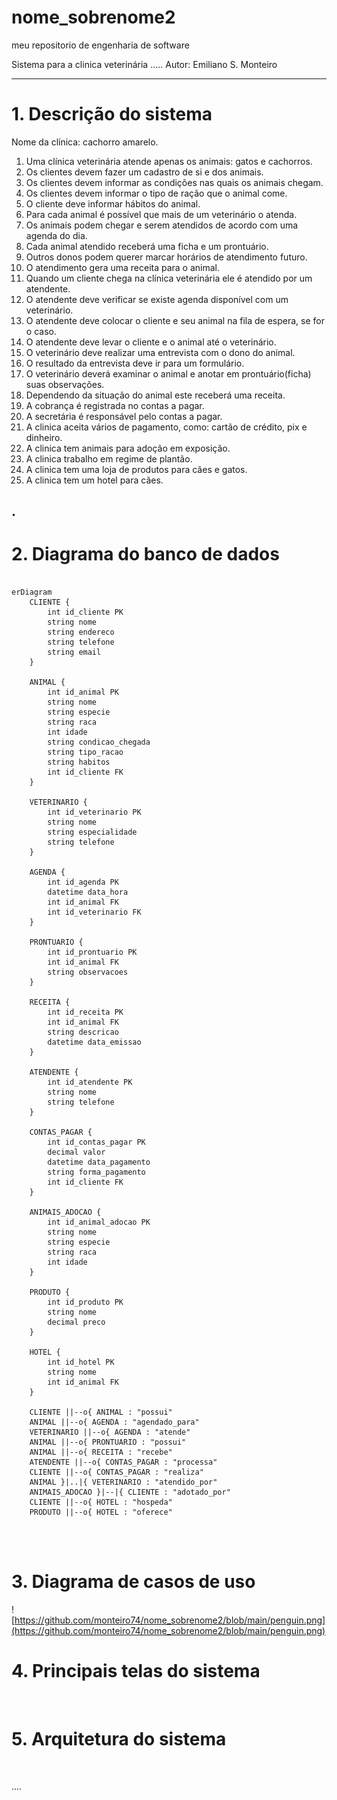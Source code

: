 # nome_sobrenome2
meu repositorio de engenharia de software

Sistema para a clinica veterinária .....
Autor: Emiliano S. Monteiro


---
# 1. Descrição do sistema

Nome da clínica: cachorro amarelo.

1. Uma clínica veterinária atende apenas os animais: gatos e cachorros. 
2. Os clientes devem fazer um cadastro de si e dos animais. 
3. Os clientes devem informar as condições nas quais os animais chegam. 
4. Os clientes devem informar o tipo de ração que o animal come. 
5. O cliente deve informar hábitos do animal. 
6. Para cada animal é possível que mais de um veterinário o atenda. 
7. Os animais podem chegar e serem atendidos de acordo com uma agenda do dia. 
8. Cada animal atendido receberá uma ficha e um prontuário. 
9. Outros donos podem querer marcar horários de atendimento futuro. 
10. O atendimento gera uma receita para o animal. 
11. Quando um cliente chega na clínica veterinária ele é atendido por um atendente. 
12. O atendente deve verificar se existe agenda disponível com um veterinário. 
13. O atendente deve colocar o cliente e seu animal na fila de espera, se for o caso. 
14. O atendente deve levar o cliente e o animal até o veterinário. 
15. O veterinário deve realizar uma entrevista com o dono do animal. 
16. O resultado da entrevista deve ir para um formulário. 
17. O veterinário deverá examinar o animal e anotar em prontuário(ficha) suas observações. 
18. Dependendo da situação do animal este receberá uma receita.
19. A cobrança é registrada no contas a pagar.
20. A secretária é responsável pelo contas a pagar.
21. A clinica aceita vários de pagamento, como: cartão de crédito, pix e dinheiro.
22. A clinica tem animais para adoção em exposição.
22. A clinica trabalho em regime de plantão.
23. A clinica tem uma loja de produtos para cães e gatos.
24. A clinica tem um hotel para cães.

.
---
# 2. Diagrama do banco de dados


```mermaid

erDiagram
    CLIENTE {
        int id_cliente PK
        string nome
        string endereco
        string telefone
        string email
    }

    ANIMAL {
        int id_animal PK
        string nome
        string especie
        string raca
        int idade
        string condicao_chegada
        string tipo_racao
        string habitos
        int id_cliente FK
    }

    VETERINARIO {
        int id_veterinario PK
        string nome
        string especialidade
        string telefone
    }

    AGENDA {
        int id_agenda PK
        datetime data_hora
        int id_animal FK
        int id_veterinario FK
    }

    PRONTUARIO {
        int id_prontuario PK
        int id_animal FK
        string observacoes
    }

    RECEITA {
        int id_receita PK
        int id_animal FK
        string descricao
        datetime data_emissao
    }

    ATENDENTE {
        int id_atendente PK
        string nome
        string telefone
    }

    CONTAS_PAGAR {
        int id_contas_pagar PK
        decimal valor
        datetime data_pagamento
        string forma_pagamento
        int id_cliente FK
    }

    ANIMAIS_ADOCAO {
        int id_animal_adocao PK
        string nome
        string especie
        string raca
        int idade
    }

    PRODUTO {
        int id_produto PK
        string nome
        decimal preco
    }

    HOTEL {
        int id_hotel PK
        string nome
        int id_animal FK
    }

    CLIENTE ||--o{ ANIMAL : "possui"
    ANIMAL ||--o{ AGENDA : "agendado_para"
    VETERINARIO ||--o{ AGENDA : "atende"
    ANIMAL ||--o{ PRONTUARIO : "possui"
    ANIMAL ||--o{ RECEITA : "recebe"
    ATENDENTE ||--o{ CONTAS_PAGAR : "processa"
    CLIENTE ||--o{ CONTAS_PAGAR : "realiza"
    ANIMAL }|..|{ VETERINARIO : "atendido_por"
    ANIMAIS_ADOCAO }|--|{ CLIENTE : "adotado_por"
    CLIENTE ||--o{ HOTEL : "hospeda"
    PRODUTO ||--o{ HOTEL : "oferece"




```


# 3. Diagrama de casos de uso


![https://github.com/monteiro74/nome_sobrenome2/blob/main/penguin.png](https://github.com/monteiro74/nome_sobrenome2/blob/main/penguin.png)



# 4. Principais telas do sistema


![]()

# 5. Arquitetura do sistema


![]()

....